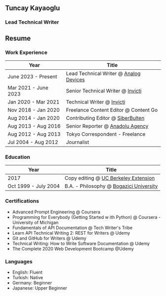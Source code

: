 ## Tuncay Kayaoglu
### Lead Technical Writer

## Resume

### Work Experience
| Year                | Title                                                                 |
| ------------------- | --------------------------------------------------------------------- |
| June 2023 - Present | Lead Technical Writer @ [Analog Devices](https://www.analog.com)      |
| Mar 2021 - June 2023 | Senior Technical Writer @ [Invicti](https://www.invicti.com)         |
| Jan 2020 - Mar 2021 | Technical Writer @ [Invicti](https://www.invicti.com)                |
| Nov 2018 - Jan 2020  | Freelance Content Editor @ Content Go                               |
| Aug 2014 - Jan 2020  | Contributing Editor @ [SiberBulten](http://siberbulten.com)          |
| Aug 2013 - Aug 2016  | Senior Reporter @ [Anadolu Agency](https://www.aa.com.tr/en)         |
| Aug 2012 - Aug 2013  | Tokyo Correspondent - Freelance                                      |
| Jul 2004 - Aug 2012  | Journalist                                                          |

### Education
| Year | Title |
| ---- | ---- |
|2017 | Copy editing @ [UC Berkeley Extension](https://extension.berkeley.edu/) |
|Oct 1999 - July 2004 | B.A. - Philosophy @ [Bogazici University](https://www.boun.edu.tr) |	

### Certifications
* Advanced Prompt Engineering @ Coursera
* Programming for Everybody (Getting Started w ith Python) @ Coursera - University of Michigan
* Fundamentals of API Documentation @ Tech Writer's Tribe
* Learn API Technical Writing 2: REST for Writers @ Udemy
* Git and GitHub for Writers @ Udemy
* Technical Writing: How to Write Software Documentation @ Udemy
* The Complete 2020 Web Development Bootcamp @Udemy

### Languages
* English: Fluent
* Turkish: Native
* Germany: Beginner
* Japanese: Upper Beginner
